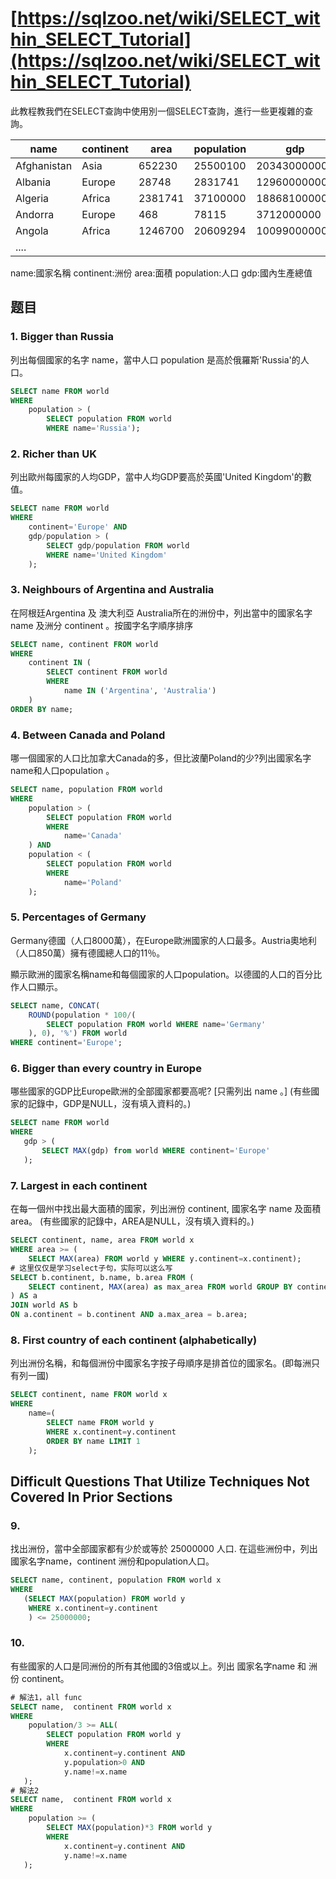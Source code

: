 # [https://sqlzoo.net/wiki/SELECT_within_SELECT_Tutorial](https://sqlzoo.net/wiki/SELECT_within_SELECT_Tutorial)

此教程教我們在SELECT查詢中使用別一個SELECT查詢，進行一些更複雜的查詢。

| name | continent | area | population | gdp |
| --- | --- | --- | --- | --- |
| Afghanistan | Asia | 652230 | 25500100 | 20343000000 |
| Albania | Europe | 28748 | 2831741 | 12960000000 |
| Algeria | Africa | 2381741 | 37100000 | 188681000000 |
| Andorra | Europe | 468 | 78115 | 3712000000 |
| Angola | Africa | 1246700 | 20609294 | 100990000000 |
| .... |

name:國家名稱
continent:洲份
area:面積
population:人口
gdp:國內生產總值

## 题目

### 1. Bigger than Russia

列出每個國家的名字 name，當中人口 population 是高於俄羅斯'Russia'的人口。

```SQL
SELECT name FROM world
WHERE
    population > (
        SELECT population FROM world
        WHERE name='Russia');
```

### 2. Richer than UK

列出歐州每國家的人均GDP，當中人均GDP要高於英國'United Kingdom'的數值。

```SQL
SELECT name FROM world
WHERE
    continent='Europe' AND
    gdp/population > (
        SELECT gdp/population FROM world
        WHERE name='United Kingdom'
    );
```

### 3. Neighbours of Argentina and Australia

在阿根廷Argentina 及 澳大利亞 Australia所在的洲份中，列出當中的國家名字 name 及洲分 continent 。按國字名字順序排序

```SQL
SELECT name, continent FROM world
WHERE
    continent IN (
        SELECT continent FROM world
        WHERE
            name IN ('Argentina', 'Australia')
    )
ORDER BY name;
```

### 4. Between Canada and Poland

哪一個國家的人口比加拿大Canada的多，但比波蘭Poland的少?列出國家名字name和人口population 。

```SQL
SELECT name, population FROM world
WHERE
    population > (
        SELECT population FROM world
        WHERE
            name='Canada'
    ) AND
    population < (
        SELECT population FROM world
        WHERE
            name='Poland'
    );
```

### 5. Percentages of Germany

Germany德國（人口8000萬），在Europe歐洲國家的人口最多。Austria奧地利（人口850萬）擁有德國總人口的11％。

顯示歐洲的國家名稱name和每個國家的人口population。以德國的人口的百分比作人口顯示。

```SQL
SELECT name, CONCAT(
    ROUND(population * 100/(
        SELECT population FROM world WHERE name='Germany'
    ), 0), '%') FROM world
WHERE continent='Europe';
```

### 6. Bigger than every country in Europe

哪些國家的GDP比Europe歐洲的全部國家都要高呢? [只需列出 name 。] (有些國家的記錄中，GDP是NULL，沒有填入資料的。)

```SQL
SELECT name FROM world
WHERE
   gdp > (
       SELECT MAX(gdp) from world WHERE continent='Europe'
   );
```

### 7. Largest in each continent

在每一個州中找出最大面積的國家，列出洲份 continent, 國家名字 name 及面積 area。 (有些國家的記錄中，AREA是NULL，沒有填入資料的。)

```SQL
SELECT continent, name, area FROM world x
WHERE area >= (
    SELECT MAX(area) FROM world y WHERE y.continent=x.continent);
# 这里仅仅是学习select子句，实际可以这么写
SELECT b.continent, b.name, b.area FROM (
    SELECT continent, MAX(area) as max_area FROM world GROUP BY continent
) AS a
JOIN world AS b
ON a.continent = b.continent AND a.max_area = b.area;
```

### 8. First country of each continent (alphabetically)

列出洲份名稱，和每個洲份中國家名字按子母順序是排首位的國家名。(即每洲只有列一國)

```SQL
SELECT continent, name FROM world x
WHERE
    name=(
        SELECT name FROM world y
        WHERE x.continent=y.continent
        ORDER BY name LIMIT 1
    );

```

## Difficult Questions That Utilize Techniques Not Covered In Prior Sections

### 9.

找出洲份，當中全部國家都有少於或等於 25000000 人口. 在這些洲份中，列出國家名字name，continent 洲份和population人口。

```SQL
SELECT name, continent, population FROM world x
WHERE
   (SELECT MAX(population) FROM world y
    WHERE x.continent=y.continent
    ) <= 25000000;
```

### 10.

有些國家的人口是同洲份的所有其他國的3倍或以上。列出 國家名字name 和 洲份 continent。

```SQL
# 解法1，all func
SELECT name,  continent FROM world x
WHERE
    population/3 >= ALL(
        SELECT population FROM world y
        WHERE
            x.continent=y.continent AND
            y.population>0 AND
            y.name!=x.name
   );
# 解法2
SELECT name,  continent FROM world x
WHERE
    population >= (
        SELECT MAX(population)*3 FROM world y
        WHERE
            x.continent=y.continent AND
            y.name!=x.name
   );
```
